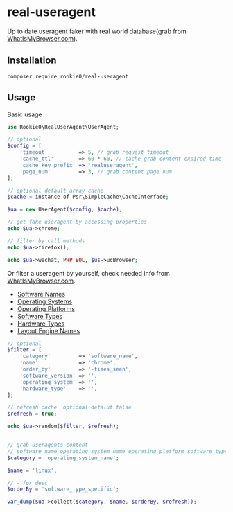 
# real-useragent

Up to date useragent faker with real world database(grab from [WhatIsMyBrowser.com](https://developers.whatismybrowser.com/useragents/explore/)).

## Installation

```shell
composer require rookie0/real-useragent
```

## Usage

Basic usage

```php
use Rookie0\RealUserAgent\UserAgent;

// optional
$config = [
    'timeout'          => 5, // grab request timeout
    'cache_ttl'        => 60 * 60, // cache grab content expired time
    'cache_key_prefix' => 'realuseragent',
    'page_num'         => 3, // grab content page num
];

// optional default array cache
$cache = instance of Psr\SimpleCache\CacheInterface;

$ua = new UserAgent($config, $cache);

// get fake useragent by accessing properties
echo $ua->chrome;

// filter by call methods
echo $ua->firefox();

echo $ua->wechat, PHP_EOL, $us->ucBrowser;

```

Or filter a useragent by yourself, check needed info from [WhatIsMyBrowser.com](https://developers.whatismybrowser.com/useragents/explore/).
- [Software Names](https://developers.whatismybrowser.com/useragents/explore/software_name/)
- [Operating Systems](https://developers.whatismybrowser.com/useragents/explore/operating_system_name/)
- [Operating Platforms](https://developers.whatismybrowser.com/useragents/explore/operating_platform/)
- [Software Types](https://developers.whatismybrowser.com/useragents/explore/software_type_specific/)
- [Hardware Types](https://developers.whatismybrowser.com/useragents/explore/hardware_type_specific/)
- [Layout Engine Names](https://developers.whatismybrowser.com/useragents/explore/layout_engine_name/)

```php
// optional 
$filter = [
    'category'         => 'software_name',
    'name'             => 'chrome',
    'order_by'         => '-times_seen',
    'software_version' => '',
    'operating_system' => '',
    'hardware_type'    => '',
];

// refresh cache  optional defalut false
$refresh = true;

echo $ua->random($filter, $refresh);


// grab useragents content
// software_name operating_system_name operating_platform software_type_specific hardware_type_specific layout_engine_name
$category = 'operating_system_name';

$name = 'linux';

// - for desc
$orderBy = 'software_type_specific';

var_dump($ua->collect($category, $name, $orderBy, $refresh));

```


